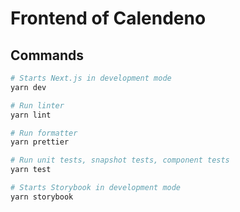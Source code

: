 # Frontend of Calendeno

## Commands

```bash
# Starts Next.js in development mode
yarn dev

# Run linter
yarn lint

# Run formatter
yarn prettier

# Run unit tests, snapshot tests, component tests
yarn test

# Starts Storybook in development mode
yarn storybook
```
